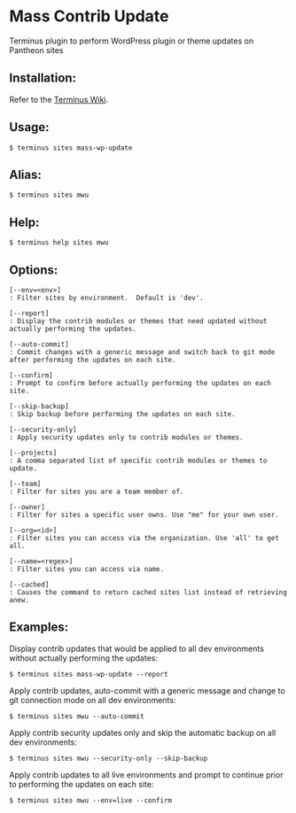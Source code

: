 # Mass Contrib Update
Terminus plugin to perform WordPress plugin or theme updates on Pantheon sites

## Installation:
Refer to the [Terminus Wiki](https://github.com/pantheon-systems/terminus/wiki/Plugins).

## Usage:
```
$ terminus sites mass-wp-update
```

## Alias:
```
$ terminus sites mwu
```

## Help:
```
$ terminus help sites mwu
```

## Options:
```
[--env=<env>]
: Filter sites by environment.  Default is 'dev'.

[--report]
: Display the contrib modules or themes that need updated without actually performing the updates.

[--auto-commit]
: Commit changes with a generic message and switch back to git mode after performing the updates on each site.

[--confirm]
: Prompt to confirm before actually performing the updates on each site.

[--skip-backup]
: Skip backup before performing the updates on each site.

[--security-only]
: Apply security updates only to contrib modules or themes.

[--projects]
: A comma separated list of specific contrib modules or themes to update.

[--team]
: Filter for sites you are a team member of.

[--owner]
: Filter for sites a specific user owns. Use "me" for your own user.

[--org=<id>]
: Filter sites you can access via the organization. Use 'all' to get all.

[--name=<regex>]
: Filter sites you can access via name.

[--cached]
: Causes the command to return cached sites list instead of retrieving anew.
```

## Examples:
Display contrib updates that would be applied to all dev environments without actually performing the updates:
```
$ terminus sites mass-wp-update --report
```
Apply contrib updates, auto-commit with a generic message and change to git connection mode on all dev environments:
```
$ terminus sites mwu --auto-commit
```
Apply contrib security updates only and skip the automatic backup on all dev environments:
```
$ terminus sites mwu --security-only --skip-backup
```
Apply contrib updates to all live environments and prompt to continue prior to performing the updates on each site:
```
$ terminus sites mwu --env=live --confirm
```
